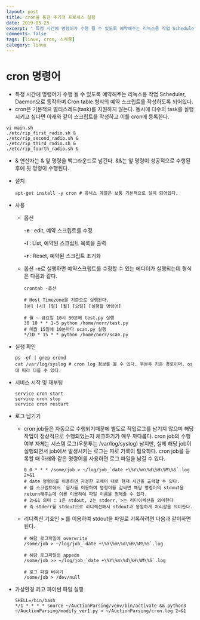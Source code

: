 ```yaml
---
layout: post
title: cron을 통한 주기적 프로세스 실행
date: 2019-05-23
excerpt: " 특정 시간에 명령어가 수행 될 수 있도록 예약해주는 리눅스용 작업 Scheduler, Daemon으로 동작하며 Cron table 형식의 예약 스크립트를 작성하도록 되어있다."
comments: false
tags: [linux, cron, 스케쥴]
category: linux
---
```


#  cron 명령어

+ 특정 시간에 명령어가 수행 될 수 있도록 예약해주는 리눅스용 작업 Scheduler, Daemon으로 동작하며 Cron table 형식의 예약 스크립트를 작성하도록 되어있다. 
+ cron은 기본적으 멀티스레드(task)를 지원하지 않는다. 동시에 다수의 task를 실행시키고 싶다면 아래와 같이 스크립트를 작성하고 이를 cron에 등록한다.
```shell
vi main.sh
./etc/rip_first_radio.sh &
./etc/rip_second_radio.sh &
./etc/rip_third_radio.sh &
./etc/rip_fourth_radio.sh &
```
* & 연산자는 & 앞 명령을 백그라운드로 넘긴다. &&는 앞 명령이 성공적으로 수행된 후에 뒷 명령이 수행된다.

+ 설치

  ```shell
  apt-get install -y cron # 유닉스 계열은 보통 기본적으로 설치 되어있다.
  ```

+ 사용

  + 옵션 

    **-e**  : edit, 예약 스크립트를 수정

    **-l**  : List, 예약된 스크립트 목록을 출력 

    **-r**   : Reset, 예약된 스크립트 초기화

  + 옵션 -e로 실행하면 예약스크립트를 수정할 수 있는 에디터가 실행되는데 형식은 다음과 같다.

    ```shell
    crontab -옵션
    
    # Host Timezone을 기준으로 실행된다.
    [분] [시] [일] [월] [요일] [실행할 명령어]
    
    # 월 ~ 금요일 10시 30분에 test.py 실행
    30 10 * * 1-5 python /home/norr/test.py
    # 매월 15일에 10분마다 scan.py 실행
    */10 * 15 * * python /home/norr/scan.py
    ```

+ 실행 확인

  ```shell
  ps -ef | grep crond
  cat /var/log/syslog # cron log 정보를 볼 수 있다. 우분투 기준 경로이며, os에 따라 다를 수 있다.
  ```

+ 서비스 시작 및 재부팅

  ```shell
  service cron start
  service cron stop
  service cron restart
  ```

  

+ 로그 남기기

  + cron job들은 자동으로 수행되기때문에 별도로 작업로그를 남기지 않으며 해당 작업이 정상적으로 수행되었는지 체크하기가 매우 까다롭다. cron job의 수행 여부 자체는 시스템 로그(우분투는 /var/log/syslog) 남지만, 실제 해당 job이 실행되면서 job에서 발생시키는 로그는 따로 기록이 필요하다. cron job을 등록할 때 아래와 같은 명령어를 사용하면 로그 파일을 남길 수 있다. 

    ```shell
    0 0 * * * /some/job > ~/log/job_`date +\%Y\%m\%d\%H\%M\%S`.log 2>&1
    # date 명령어를 이용하면 지정한 포메터 대로 현재 시간을 출력할 수 있다.
    # 쉘 스크립트에서 `문자를 이용하여 명령어를 감싸면 해당 명령어의 stdout을 return해주는데 이를 이용하여 파일 이름을 정해줄 수 있다.
    # 2>&1 의미 : 1은 stdout, 2는 stderr, >는 리다이렉션을 의미한다
    # 즉 stderr를 stdout으로 리디렉션해서 stdout과 동일하게 처리함을 의미한다.
    ```

  + 리디렉션 기호인 **>** 를 이용하여 stdout을 파일로 기록하려면 다음과 같이하면 된다.

    ```shell
    # 해당 로그파일에 overwrite 
    /some/job > ~/log/job_`date +\%Y\%m\%d\%H\%M\%S`.log  
    
    # 해당 로그파일의 appedn
    /some/job >> ~/log/job_`date +\%Y\%m\%d\%H\%M\%S`.log  
    
    # 로그 파일 버리기
    /some/job > /dev/null
    ```

+ 가상환경 키고 파이썬 파일 실행

  ```shell
  SHELL=/bin/bash
  */1 * * * * source ~/AuctionParsing/venv/bin/activate && python3 ~/AuctionParsing/modify_ver1.py > ~/AuctionParsing/cron.log 2>&1
  ```

 
